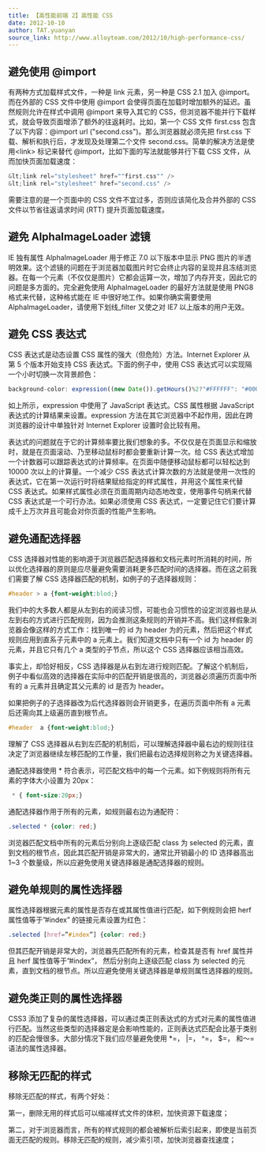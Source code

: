 ```yaml
---
title: 【高性能前端 2】高性能 CSS
date: 2012-10-10
author: TAT.yuanyan
source_link: http://www.alloyteam.com/2012/10/high-performance-css/
---
```


<!-- {% raw %} - for jekyll -->

## 避免使用 @import

有两种方式加载样式文件，一种是 link 元素，另一种是 CSS 2.1 加入 @import。而在外部的 CSS 文件中使用 @import 会使得页面在加载时增加额外的延迟。虽然规则允许在样式中调用 @import 来导入其它的 CSS，但浏览器不能并行下载样式，就会导致页面增添了额外的往返耗时。比如，第一个 CSS 文件 first.css 包含了以下内容：@import url ("second.css")。那么浏览器就必须先把 first.css 下载、解析和执行后，才发现及处理第二个文件 second.css。简单的解决方法是使用&lt;link> 标记来替代 @import，比如下面的写法就能够并行下载 CSS 文件，从而加快页面加载速度：

```c
&lt;link rel="stylesheet" href=""first.css"" />
&lt;link rel="stylesheet" href="second.css" />
```

需要注意的是一个页面中的 CSS 文件不宜过多，否则应该简化及合并外部的 CSS 文件以节省往返请求时间 (RTT) 提升页面加载速度。

## 避免 AlphaImageLoader 滤镜

IE 独有属性 AlphaImageLoader 用于修正 7.0 以下版本中显示 PNG 图片的半透明效果。这个滤镜的问题在于浏览器加载图片时它会终止内容的呈现并且冻结浏览器。在每一个元素（不仅仅是图片）它都会运算一次，增加了内存开支，因此它的问题是多方面的。完全避免使用 AlphaImageLoader 的最好方法就是使用 PNG8 格式来代替，这种格式能在 IE 中很好地工作。如果你确实需要使用 AlphaImageLoader，请使用下划线\_filter 又使之对 IE7 以上版本的用户无效。

## 避免 CSS 表达式

CSS 表达式是动态设置 CSS 属性的强大（但危险）方法。Internet Explorer 从第 5 个版本开始支持 CSS 表达式。下面的例子中，使用 CSS 表达式可以实现隔一个小时切换一次背景颜色：

```javascript
background-color: expression((new Date()).getHours()%2?"#FFFFFF": "#000000" );
```

如上所示，expression 中使用了 JavaScript 表达式。CSS 属性根据 JavaScript 表达式的计算结果来设置。expression 方法在其它浏览器中不起作用，因此在跨浏览器的设计中单独针对 Internet Explorer 设置时会比较有用。

表达式的问题就在于它的计算频率要比我们想象的多。不仅仅是在页面显示和缩放时，就是在页面滚动、乃至移动鼠标时都会要重新计算一次。给 CSS 表达式增加一个计数器可以跟踪表达式的计算频率。在页面中随便移动鼠标都可以轻松达到 10000 次以上的计算量。一个减少 CSS 表达式计算次数的方法就是使用一次性的表达式，它在第一次运行时将结果赋给指定的样式属性，并用这个属性来代替 CSS 表达式。如果样式属性必须在页面周期内动态地改变，使用事件句柄来代替 CSS 表达式是一个可行办法。如果必须使用 CSS 表达式，一定要记住它们要计算成千上万次并且可能会对你页面的性能产生影响。

## 避免通配选择器

CSS 选择器对性能的影响源于浏览器匹配选择器和文档元素时所消耗的时间，所以优化选择器的原则是应尽量避免需要消耗更多匹配时间的选择器。而在这之前我们需要了解 CSS 选择器匹配的机制，如例子的子选择器规则：

```css
#header > a {font-weight:blod;}
```

我们中的大多数人都是从左到右的阅读习惯，可能也会习惯性的设定浏览器也是从左到右的方式进行匹配规则，因为会推测这条规则的开销并不高。我们这样假象浏览器会像这样的方式工作：找到唯一的 id 为 header 为的元素，然后把这个样式规则应用到直系子元素中的 a 元素上。我们知道文档中只有一个 id 为 header 的元素，并且它只有几个 a 类型的子节点，所以这个 CSS 选择器应该相当高效。

事实上，却恰好相反，CSS 选择器是从右到左进行规则匹配。了解这个机制后，例子中看似高效的选择器在实际中的匹配开销是很高的，浏览器必须遍历页面中所有的 a 元素并且确定其父元素的 id 是否为 header。

如果把例子的子选择器改为后代选择器则会开销更多，在遍历页面中所有 a 元素后还需向其上级遍历直到根节点。

```css
#header  a {font-weight:blod;}
```

理解了 CSS 选择器从右到左匹配的机制后，可以理解选择器中最右边的规则往往决定了浏览器继续左移匹配的工作量，我们把最右边选择规则称之为关键选择器。

通配选择器使用 \* 符合表示，可匹配文档中的每一个元素。如下例规则将所有元素的字体大小设置为 20px：

```css
 * { font-size:20px;}
```

通配选择器作用于所有的元素，如规则最右边为通配符：

```css
.selected * {color: red;}
```

浏览器匹配文档中所有的元素后分别向上逐级匹配 class 为 selected 的元素，直到文档的根节点，因此其匹配开销是非常大的，通常比开销最小的 ID 选择器高出 1~3 个数量级，所以应避免使用关键选择器是通配选择器的规则。

## 避免单规则的属性选择器

属性选择器根据元素的属性是否存在或其属性值进行匹配，如下例规则会把 herf 属性值等于”#index” 的链接元素设置为红色：

```css
.selected [href=”#index”] {color: red;}
```

但其匹配开销是非常大的，浏览器先匹配所有的元素，检查其是否有 href 属性并且 herf 属性值等于”#index”， 然后分别向上逐级匹配 class 为 selected 的元素，直到文档的根节点。所以应避免使用关键选择器是单规则属性选择器的规则。

## 避免类正则的属性选择器

CSS3 添加了复杂的属性选择器，可以通过类正则表达式的方式对元素的属性值进行匹配。当然这些类型的选择器定是会影响性能的，正则表达式匹配会比基于类别的匹配会慢很多。大部分情况下我们应尽量避免使用 \*=， |=， ^=， $=， 和～= 语法的属性选择器。

## 移除无匹配的样式

移除无匹配的样式，有两个好处：

第一，删除无用的样式后可以缩减样式文件的体积，加快资源下载速度；

第二，对于浏览器而言，所有的样式规则的都会被解析后索引起来，即使是当前页面无匹配的规则。移除无匹配的规则，减少索引项，加快浏览器查找速度；


<!-- {% endraw %} - for jekyll -->